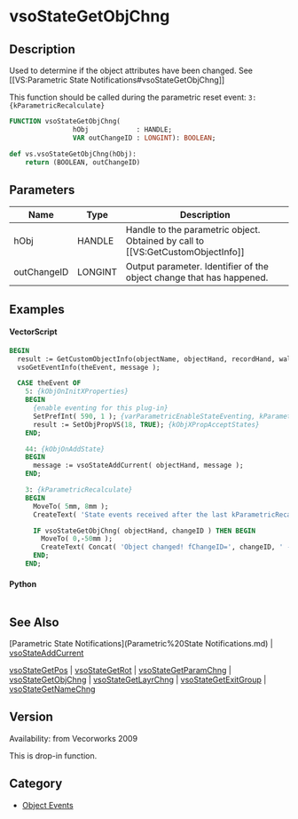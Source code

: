 # vsoStateGetObjChng

## Description
Used to determine if the object attributes have been changed. See [[VS:Parametric State Notifications#vsoStateGetObjChng]]

This function should be called during the parametric reset event: <code>3: {kParametricRecalculate}</code>

```pascal
FUNCTION vsoStateGetObjChng(
				hObj            : HANDLE;
				VAR outChangeID : LONGINT): BOOLEAN;
```

```python
def vs.vsoStateGetObjChng(hObj):
    return (BOOLEAN, outChangeID)
```

## Parameters
|Name|Type|Description|
|---|---|---|
|hObj|HANDLE|Handle to the parametric object. Obtained by call to [[VS:GetCustomObjectInfo]]|
|outChangeID|LONGINT|Output parameter. Identifier of the object change that has happened.|

## Examples
#### VectorScript ####
```pascal
BEGIN
  result := GetCustomObjectInfo(objectName, objectHand, recordHand, wallHand);
  vsoGetEventInfo(theEvent, message );

  CASE theEvent OF
    5: {kObjOnInitXProperties}
    BEGIN
      {enable eventing for this plug-in}
      SetPrefInt( 590, 1 ); {varParametricEnableStateEventing, kParametricStateEvent_ResetStatesEvent}
      result := SetObjPropVS(18, TRUE); {kObjXPropAcceptStates}
    END;	

    44: {kObjOnAddState}
    BEGIN
      message := vsoStateAddCurrent( objectHand, message );
    END;

    3: {kParametricRecalculate}
    BEGIN
      MoveTo( 5mm, 8mm );
      CreateText( 'State events received after the last kParametricRecalculate:' );

      IF vsoStateGetObjChng( objectHand, changeID ) THEN BEGIN
        MoveTo( 0,-50mm );
        CreateText( Concat( 'Object changed! fChangeID=', changeID, ' - sorry there are no constants for those values yet!' ) );
      END;
    END;
```
#### Python ####
```python

```

## See Also
[Parametric State Notifications](Parametric%20State Notifications.md) | [vsoStateAddCurrent](vsoStateAddCurrent.md)

[vsoStateGetPos](vsoStateGetPos.md) | [vsoStateGetRot](vsoStateGetRot.md) | [vsoStateGetParamChng](vsoStateGetParamChng.md) | [vsoStateGetObjChng](vsoStateGetObjChng.md) | [vsoStateGetLayrChng](vsoStateGetLayrChng.md) | [vsoStateGetExitGroup](vsoStateGetExitGroup.md) | [vsoStateGetNameChng](vsoStateGetNameChng.md)

## Version
Availability: from Vecorworks 2009

This is drop-in function.

## Category
* [Object Events](../Categories/Object%20Events.md)

